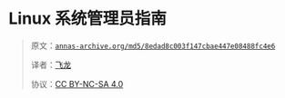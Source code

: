 # Linux 系统管理员指南

> 原文：[`annas-archive.org/md5/8edad8c003f147cbae447e08488fc4e6`](https://annas-archive.org/md5/8edad8c003f147cbae447e08488fc4e6)
> 
> 译者：[飞龙](https://github.com/wizardforcel)
> 
> 协议：[CC BY-NC-SA 4.0](http://creativecommons.org/licenses/by-nc-sa/4.0/)
